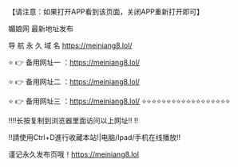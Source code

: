 【请注意：如果打开APP看到该页面，关闭APP重新打开即可】

媚娘网 最新地址发布 

导 航 永 久 域 名 https://meiniang8.lol/

⭐️ 👉 备用网址一 ：https://meiniang8.lol/

⭐️ 👉 备用网址二 ：https://meiniang8.lol/

⭐️ 👉 备用网址三 ：https://meiniang8.lol/
⭐️⭐️⭐️⭐️⭐️⭐️⭐️⭐️⭐️⭐️⭐️⭐️⭐️⭐️⭐️⭐️⭐️⭐️

‼️‼️长按复制到浏览器里面访问以上网址‼️ ‼️

‼️請使用Ctrl+D進行收藏本站!|电脑/Ipad/手机在线播放‼️

谨记永久发布页哦！https://meiniang8.lol
